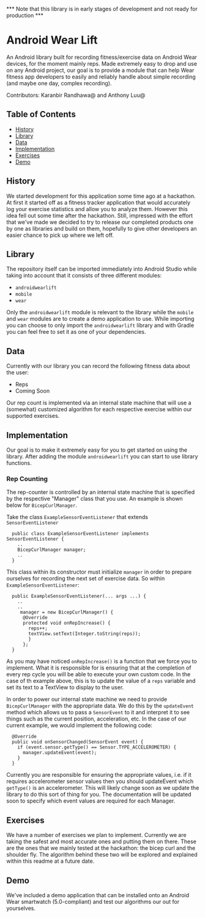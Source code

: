 *** Note that this library is in early stages of development and not ready for production ***

# Android Wear Lift 

An Android library built for recording fitness/exercise data on Android Wear devices, for the moment mainly reps. Made extremely easy to drop and use on any Android project, our goal is to provide a module that can help Wear fitness app developers to easily and reliably handle about simple recording (and maybe one day, complex recording).

Contributors: Karanbir Randhawa@[](karanbirrandhawa) and Anthony Luu@[](anthonyluu)

Table of Contents
-----------------

- [History](#history)
- [Library](#Library)
- [Data](#Data)
- [Implementation](#Implementation)
- [Exercises](#Exercises)
- [Demo](#Demo)

## History

We started development for this application some time ago at a hackathon. At first it started off as a fitness tracker application that would accurately log your exercise statistics and allow you to analyze them. However this idea fell out some time after the hackathon. Still, impressed with the effort that we've made we decided to try to release our completed products one by one as libraries and build on them, hopefully to give other developers an easier chance to pick up where we left off. 

## Library

The repository itself can be imported immediately into Android Studio while taking into account that it consists of three different modules:

* `androidwearlift`
* `mobile`
* `wear`

Only the `androidwearlift` module is relevant to the library while the `mobile` and `wear` modules are to create a demo application to use. While importing you can choose to only import the `androidwearlift` library and with Gradle you can feel free to set it as one of your dependencies. 

## Data

Currently with our library you can record the following fitness data about the user:

* Reps
* Coming Soon

Our rep count is implemented via an internal state machine that will use a (somewhat) customized algorithm for each respective exercise within our supported exercises. 

## Implementation

Our goal is to make it extremely easy for you to get started on using the library. After adding the module `androidwearlift` you can start to use library functions. 

### Rep Counting

The rep-counter is controlled by an internal state machine that is specified by the respective "Manager" class that you use. An example is shown below for `BicepCurlManager`.

Take the class `ExampleSensorEventListener` that extends `SensorEventListener`

      public class ExampleSensorEventListener implements SensorEventListener {
        ..
        BicepCurlManager manager;
        ..
      }
  
This class within its constructor must initialize `manager` in order to prepare ourselves for recording the next set of exercise data. So within `ExampleSensorEventListener`:

      public ExampleSensorEventListener(... args ...) {
        ..
        ..
         manager = new BicepCurlManager() {
          @Override
          protected void onRepIncrease() {
            reps++;
            textView.setText(Integer.toString(reps));
            }
          };
      }
  
As you may have noticed `onRepIncrease()` is a function that we force you to implement. What it is responsible for is ensuring that at the completion of every rep cycle you will be able to execute your own custom code. In the case of th example above, this is to update the value of a `reps` variable and set its text to a TextView to display to the user.

In order to power our internal state machine we need to provide `BicepCurlManager` with the appropriate data. We do this by the `updateEvent` method which allows us to pass a `SensorEvent` to it and interpret it to see things such as the current position, acceleration, etc. In the case of our current example, we would implement the following code:

      @Override
      public void onSensorChanged(SensorEvent event) {
        if (event.sensor.getType() == Sensor.TYPE_ACCELEROMETER) {
          manager.updateEvent(event);
        }
      }

Currently you are responsible for ensuring the appropriate values, i.e. if it requires accelerometer sensor values then you should updateEvent which `getType()` is an accelerometer. This will likely change soon as we update the library to do this sort of thing for you. The documentation will be updated soon to specify which event values are required for each Manager.

## Exercises

We have a number of exercises we plan to implement. Currently we are taking the safest and most accurate ones and putting them on there. These are the ones that we mainly tested at the hackathon: the bicep curl and the shoulder fly. The algorithm behind these two will be explored and explained within this readme at a future date.

## Demo

We've included a demo application that can be installed onto an Android Wear smartwatch (5.0-compliant) and test our algorithms our out for yourselves.
